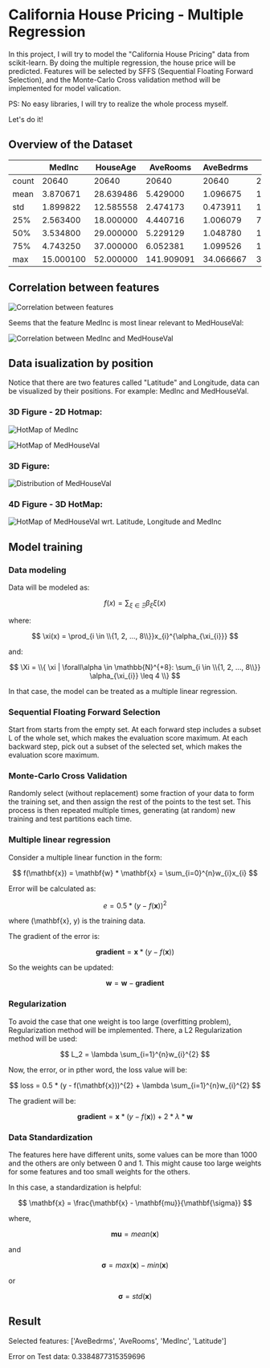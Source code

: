 # California House Pricing - Multiple Regression

In this project, I will try to model the "California House Pricing" data from scikit-learn. By doing the multiple regression, the house price will be predicted. Features will be selected by SFFS (Sequential Floating Forward Selection), and the Monte-Carlo Cross validation method will be implemented for model valication.

PS: No easy libraries, I will try to realize the whole process myself.

Let's do it!

## Overview of the Dataset

| | MedInc | HouseAge | AveRooms | AveBedrms | Population | Aveoccup | Latitude | Longitude | MedHousVal |
| ---- | ------ | -------- | -------- | --------- | ---------- | -------- | -------- | --------- | ---------- |
| count | 20640  | 20640    | 20640    | 20640     | 20640      | 20640    | 20640    | 20640     | 20640      |
| mean | 3.870671 | 28.639486 | 5.429000 | 1.096675  | 1425.476744| 3.070655 | 35.631861| -119.569704 | 2.068558 |
| std  | 1.899822 | 12.585558 | 2.474173 | 0.473911 | 1132.462122 | 0.386050 | 2.135952 | 2.003532 | 1.153956 |
| 25% | 2.563400 | 18.000000 | 4.440716 | 1.006079 | 787.000000 | 2.429741 | 33.930000 | -121.800000 | 1.196000 |
| 50% | 3.534800 | 29.000000 | 5.229129 | 1.048780 | 1166.000000 | 2.818116 | 34.260000 | -118.490000 | 1.797000 |
| 75% | 4.743250 | 37.000000 | 6.052381 | 1.099526 | 1725.000000 | 3.282261 | 37.710000 | -118.010000 | 2.647250 |
| max | 15.000100 | 52.000000 | 141.909091 | 34.066667 | 35682.000000 | 1243.333333 | 41.950000 | -114.310000 | 5.000010|

## Correlation between features

![Correlation between features](https://github.com/DongzhenHuangfu/California-house-pricing/blob/feature/presenting/figures/Correlation.png)

Seems that the feature MedInc is most linear relevant to MedHouseVal:

![Correlation between MedInc and MedHouseVal](https://github.com/DongzhenHuangfu/California-house-pricing/blob/feature/presenting/figures/Correlation_Inc_Val.png)

## Data isualization by position

Notice that there are two features called "Latitude" and Longitude, data can be visualized by their positions. For example: MedInc and MedHouseVal.

### 3D Figure - 2D Hotmap:
![HotMap of MedInc](https://github.com/DongzhenHuangfu/California-house-pricing/blob/feature/presenting/figures/Avl_MedInc.png)

![HotMap of MedHouseVal](https://github.com/DongzhenHuangfu/California-house-pricing/blob/feature/presenting/figures/Avl_MedHouseVal.png)

### 3D Figure:
![Distribution of MedHouseVal](https://github.com/DongzhenHuangfu/California-house-pricing/blob/feature/presenting/figures/3d_La_Lon_Val.png)

### 4D Figure - 3D HotMap:
![HotMap of MedHouseVal wrt. Latitude, Longitude and MedInc](https://github.com/DongzhenHuangfu/California-house-pricing/blob/feature/presenting/figures/4d_La_Lon_MedInc_MedHouseVal.png)

## Model training

### Data modeling
Data will be modeled as:

$$ f(x) = \sum_{\xi \in \Xi}\beta_{\xi}\xi(x) $$

where:

$$ \xi(x) = \prod_{i \in \\{1, 2, ..., 8\\}}x_{i}^{\alpha_{\xi_{i}}} $$

and:

$$ \Xi = \\{ \xi | \forall\alpha \in \mathbb{N}^{+8}: \sum_{i \in \\{1, 2, ..., 8\\}} \alpha_{\xi_{i}} \leq 4 \\} $$

In that case, the model can be treated as a multiple linear regression.

### Sequential Floating Forward Selection
Start from starts from the empty set. At each forward step includes a subset L of the whole set, which makes the evaluation score maximum. At each backward step, pick out a subset of the selected set, which makes the evaluation score maximum.

### Monte-Carlo Cross Validation 
Randomly select (without replacement) some fraction of your data to form the training set, and then assign the rest of the points to the test set. This process is then repeated multiple times, generating (at random) new training and test partitions each time.

### Multiple linear regression
Consider a multiple linear function in the form:

$$ f(\mathbf{x}) = \mathbf{w} * \mathbf{x} = \sum_{i=0}^{n}w_{i}x_{i} $$

Error will be calculated as:

$$ e = 0.5 * (y - f(\mathbf{x}))^{2} $$

where (\mathbf{x}, y) is the training data.

The gradient of the error is:

$$ \mathbf{gradient} = \mathbf{x} * (y - f(\mathbf{x})) $$

So the weights can be updated:

$$ \mathbf{w} = \mathbf{w} - \mathbf{gradient} $$

### Regularization
To avoid the case that one weight is too large (overfitting problem), Regularization method will be implemented. There, a L2 Regularization method will be used:

$$ L_2 = \lambda \sum_{i=1}^{n}w_{i}^{2} $$

Now, the error, or in pther word, the loss value will be:

$$ loss = 0.5 * (y - f(\mathbf{x}))^{2} + \lambda \sum_{i=1}^{n}w_{i}^{2} $$

The gradient will be:

$$ \mathbf{gradient} = \mathbf{x} * (y - f(\mathbf{x})) + 2 * \lambda * \mathbf{w} $$

### Data Standardization
The features here have different units, some values can be more than 1000 and the others are only between 0 and 1. This might cause too large weights for some features and too small weights for the others.

In this case, a standardization is helpful:

$$ \mathbf{x} = \frac{\mathbf{x} - \mathbf{mu}}{\mathbf{\sigma}} $$

where,

$$ \mathbf{mu} = mean(\mathbf{x}) $$

and

$$ \mathbf{\sigma} = max(\mathbf{x}) - min(\mathbf{x}) $$

or 

$$ \mathbf{\sigma} = std(\mathbf{x}) $$

## Result

Selected features: ['AveBedrms', 'AveRooms', 'MedInc', 'Latitude']

Error on Test data: 0.3384877315359696